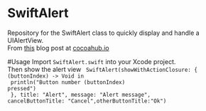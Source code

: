# SwiftAlert
Repository for the SwiftAlert class to quickly display and handle a UIAlertView.
<br>
From [this](http://www.cocoahub.io/swift/uialertview-with-blocks-in-swift/) blog post at [cocoahub.io](www.cocoahub.io)

#Usage
Import <code>SwiftAlert.swift</code> into your Xcode project. <br>
Then show the alert view
<code>
SwiftAlert(showWithActionClosure: { (buttonIndex) -> Void in <br>
			println("Button number \(buttonIndex) pressed") <br>
			}, title: "Alert", message: "Alert message", cancelButtonTitle: "Cancel",otherButtonTitle:"Ok")<br>
</code>
